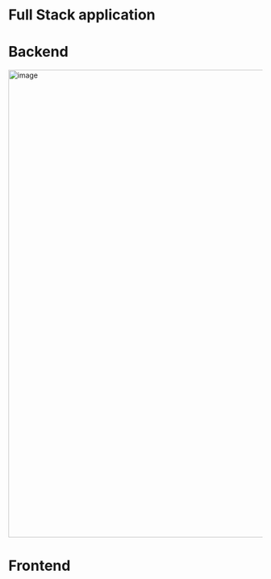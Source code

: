# Full Stack application

# Backend
<img width="1867" height="925" alt="image" src="https://github.com/user-attachments/assets/903f5183-1f90-4cf4-b4e4-54d5e4f1230e" />

# Frontend
